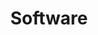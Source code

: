---
title: "Software"
description: "Open-source tools for making machine learning research accessible to practitioners"
---
